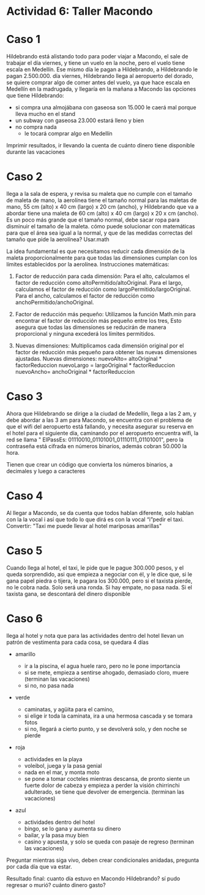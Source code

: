 # Actividad 6: Taller Macondo

# Caso 1

Hildebrando está alistando todo para poder viajar a Macondo, el sale de trabajar el día viernes, y tiene un vuelo en la noche, pero el vuelo tiene escala en Medellín. Ese mismo día le pagan a Hildebrando, a Hildebrando le pagan 2.500.000.
día viernes, Hildebrando llega al aeropuerto del dorado, se quiere comprar algo de comer antes del vuelo, ya que hace escala en Medellín en la madrugada, y llegaría en la mañana a Macondo las opciones que tiene Hildebrando:

- si compra una almojábana con gaseosa son 15.000
	le caerá mal porque lleva mucho en el stand
- un subway con gaseosa 23.000
	estará lleno y bien
- no compra nada 
	- le tocará comprar algo en Medellín

Imprimir resultados, ir llevando la cuenta de cuánto dinero tiene disponible durante las vacaciones

# Caso 2

llega a la sala de espera, y revisa su maleta que no cumple con el tamaño de maleta de mano, la aerolínea tiene el tamaño normal para las maletas de mano, 55 cm (alto) x 40 cm (largo) x 20 cm (ancho), y Hildebrando que va a abordar tiene una maleta de 60 cm (alto) x 40 cm (largo) x 20 x cm (ancho).
Es un poco más grande que el tamaño normal, debe sacar ropa para disminuir el tamaño de la maleta. cómo puede solucionar con matemáticas para que el área sea igual a la normal, y que de las medidas correctas del tamaño que pide la aerolínea?  Usar.math 

La idea fundamental es que necesitamos reducir cada dimensión de la maleta proporcionalmente para que todas las dimensiones cumplan con los límites establecidos por la aerolínea.
Instrucciones matemáticas:

1. Factor de reducción para cada dimensión:
  Para el alto, calculamos el factor de reducción como altoPermitido/altoOriginal.
  Para el largo, calculamos el factor de reducción como largoPermitido/largoOriginal.
  Para el ancho, calculamos el factor de reducción como anchoPermitido/anchoOriginal.

2. Factor de reducción más pequeño:
	Utilizamos la función Math.min para encontrar el factor de reducción más pequeño entre los tres, Esto asegura que todas las dimensiones se reducirán de manera proporcional y ninguna excederá los límites permitidos.

3. Nuevas dimensiones: 
  Multiplicamos cada dimensión original por el factor de reducción más pequeño para obtener las nuevas dimensiones ajustadas.
  Nuevas dimensiones:
  nuevoAlto= altoOriginal * factorReduccion
  nuevoLargo = largoOriginal * factorReduccion
  nuevoAncho= anchoOriginal * factorReduccion

# Caso 3

Ahora que Hildebrando se dirige a la ciudad de Medellín, llega a las 2 am, y debe abordar a las 3 am para Macondo, se encuentra con el problema de que el wifi del aeropuerto está fallando, y necesita asegurar su reserva en el hotel para el siguiente día, caminando por el aeropuerto encuentra wifi, la red se llama " ElPassEs: 01110010_01101001_01110111_01101001", pero la contraseña está cifrada en números binarios, además cobran 50.000 la hora.

Tienen que crear un código que convierta los números binarios, a decimales y luego a caracteres 

# Caso 4

Al llegar a Macondo, se da cuenta que todos hablan diferente, solo hablan con la la vocal i así que todo lo que dirá es con la vocal “i”pedir el taxi. Convertir: "Taxi me puede llevar al hotel mariposas amarillas"

# Caso 5

Cuando llega al hotel, el taxi, le pide que le pague 300.000 pesos, y el queda sorprendido, asi que empieza a negociar con él, y le dice que, si le gana papel piedra o tijera, le pagara los 300.000, pero si el taxista pierde, no le cobra nada. Solo será una ronda. Si hay empate, no pasa nada. Si el taxista gana, se descontará del dinero disponible

# Caso 6

llega al hotel y nota que para las actividades dentro del hotel llevan un patrón de vestimenta para cada cosa, se quedara 4 días 

- amarillo
  - ir a la piscina, el agua huele raro, pero no le pone importancia
  - si se mete, empieza a sentirse ahogado, demasiado cloro, muere (terminan las vacaciones)
  - si no, no pasa nada

- verde
  - caminatas, y agüita para el camino, 
  - si elige ir toda la caminata, ira a una hermosa cascada y se tomara fotos
  - si no, llegará a cierto punto, y se devolverá solo, y den noche se pierde

- roja
  - actividades en la playa
  - voleibol, juega y la pasa genial
  - nada en el mar, y monta moto
  - se pone a tomar cocteles mientras descansa, de pronto siente un fuerte dolor de cabeza y empieza a perder la visión
  chirrinchi adulterado, se tiene que devolver de emergencia. (terminan las vacaciones)

- azul
  - actividades dentro del hotel
  - bingo, se lo gana y aumenta su dinero
  - bailar, y la pasa muy bien
  - casino y apuesta, y solo se queda con pasaje de regreso (terminan las vacaciones)
  
Preguntar mientras siga vivo, deben crear condicionales anidadas, pregunta por cada día que va estar.


Resultado final: 
  cuanto día estuvo en Macondo Hildebrando? 
  sí pudo regresar o murió? 
  cuánto dinero gasto?	
